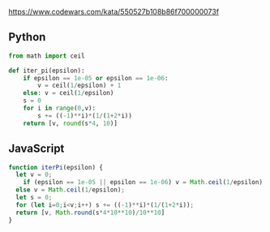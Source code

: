 https://www.codewars.com/kata/550527b108b86f700000073f

## Python
```python
from math import ceil

def iter_pi(epsilon):
    if epsilon == 1e-05 or epsilon == 1e-06:
        v = ceil(1/epsilon) + 1
    else: v = ceil(1/epsilon)
    s = 0
    for i in range(0,v):
        s += ((-1)**i)*(1/(1+2*i))
    return [v, round(s*4, 10)]
```

## JavaScript
```js
function iterPi(epsilon) {
  let v = 0;
	if (epsilon == 1e-05 || epsilon == 1e-06) v = Math.ceil(1/epsilon) + 1;
  else v = Math.ceil(1/epsilon);
  let s = 0;
  for (let i=0;i<v;i++) s += ((-1)**i)*(1/(1+2*i));
  return [v, Math.round(s*4*10**10)/10**10]
}
```